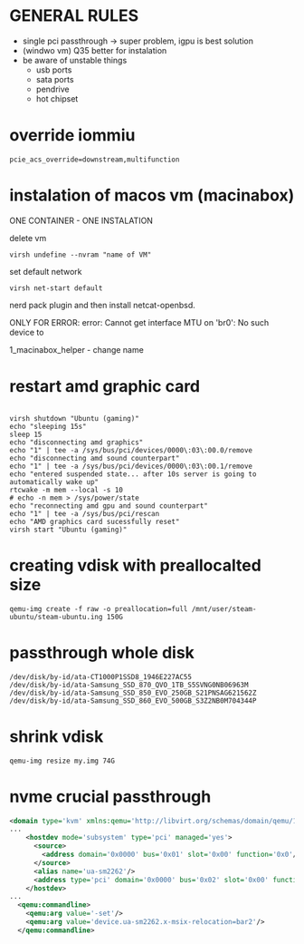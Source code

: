 # GENERAL RULES
 - single pci passthrough -> super problem, igpu is best solution
 - (windwo vm) Q35 better for instalation
 - be aware of unstable things
      - usb ports
      - sata ports
      - pendrive
      - hot chipset


# override iommiu
```
pcie_acs_override=downstream,multifunction 
```

# instalation of macos vm (macinabox)

ONE CONTAINER - ONE INSTALATION

delete vm
```
virsh undefine --nvram "name of VM"
```

set default network
```
virsh net-start default
```
nerd pack plugin and then install netcat-openbsd.


ONLY FOR ERROR: error: Cannot get interface MTU on 'br0': No such device
<source bridge='br0'/>
to 
<source bridge='virbr0'/>

1_macinabox_helper - change name


# restart amd graphic card

```

virsh shutdown "Ubuntu (gaming)"
echo "sleeping 15s"
sleep 15
echo "disconnecting amd graphics"
echo "1" | tee -a /sys/bus/pci/devices/0000\:03\:00.0/remove
echo "disconnecting amd sound counterpart"
echo "1" | tee -a /sys/bus/pci/devices/0000\:03\:00.1/remove
echo "entered suspended state... after 10s server is going to automatically wake up"
rtcwake -m mem --local -s 10
# echo -n mem > /sys/power/state
echo "reconnecting amd gpu and sound counterpart"
echo "1" | tee -a /sys/bus/pci/rescan
echo "AMD graphics card sucessfully reset"
virsh start "Ubuntu (gaming)"

```


# creating vdisk with preallocalted size

```
qemu-img create -f raw -o preallocation=full /mnt/user/steam-ubuntu/steam-ubuntu.ing 150G
```


# passthrough whole disk
```
/dev/disk/by-id/ata-CT1000P1SSD8_1946E227AC55
/dev/disk/by-id/ata-Samsung_SSD_870_QVO_1TB_S5SVNG0NB06963M
/dev/disk/by-id/ata-Samsung_SSD_850_EVO_250GB_S21PNSAG621562Z
/dev/disk/by-id/ata-Samsung_SSD_860_EVO_500GB_S3Z2NB0M704344P

```

# shrink vdisk
```
qemu-img resize my.img 74G

```

# nvme crucial passthrough
```xml
<domain type='kvm' xmlns:qemu='http://libvirt.org/schemas/domain/qemu/1.0'>
...
    <hostdev mode='subsystem' type='pci' managed='yes'>
      <source>
        <address domain='0x0000' bus='0x01' slot='0x00' function='0x0'/>
      </source>
      <alias name='ua-sm2262'/> 
      <address type='pci' domain='0x0000' bus='0x02' slot='0x00' function='0x0'/>
    </hostdev>
...
  <qemu:commandline>
    <qemu:arg value='-set'/>
    <qemu:arg value='device.ua-sm2262.x-msix-relocation=bar2'/>
  </qemu:commandline>
```

